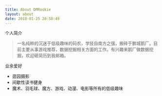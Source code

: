 ```yaml
---
title: About DMRookie
layout: about
date: 2018-01-25 20:58:49
---
```

个人简介
> 一名纯粹的沉迷于低级趣味的码农，学技自南方之强，搬砖于鹏城鹅厂。目前主要从事游戏推荐，数据挖掘相关方面的工作。有兴趣来鹅厂做数据挖掘，欢迎砸简历到我邮箱。

业余爱好
- 逛园摄影
- 间歇性读书健身
- 魔术、羽毛球、魔方、游戏、动漫、电影等所有的低级趣味


